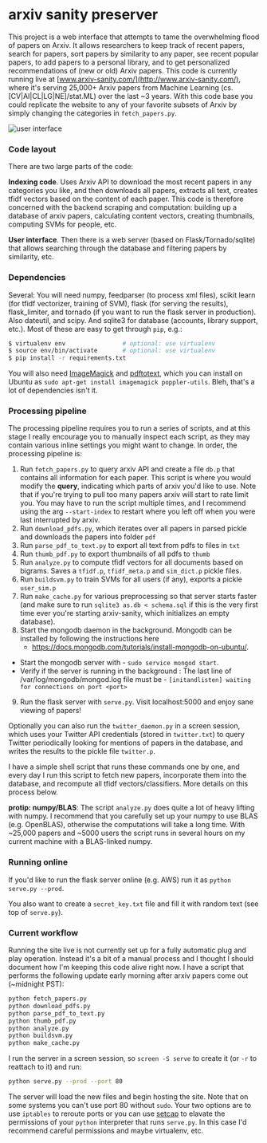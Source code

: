 # arxiv sanity preserver

This project is a web interface that attempts to tame the overwhelming flood of papers on Arxiv. It allows researchers
to keep track of recent papers, search for papers, sort papers by similarity to any paper, see recent popular papers, to
add papers to a personal library, and to get personalized recommendations of (new or old) Arxiv papers. This code is
currently running live at [www.arxiv-sanity.com/](http://www.arxiv-sanity.com/), where it's serving 25,000+ Arxiv papers
from Machine Learning (cs.[CV|AI|CL|LG|NE]/stat.ML) over the last ~3 years. With this code base you could replicate the
website to any of your favorite subsets of Arxiv by simply changing the categories in `fetch_papers.py`.

![user interface](https://raw.github.com/karpathy/arxiv-sanity-preserver/master/ui.jpeg)

### Code layout

There are two large parts of the code:

**Indexing code**. Uses Arxiv API to download the most recent papers in any categories you like, and then downloads all
papers, extracts all text, creates tfidf vectors based on the content of each paper. This code is therefore concerned
with the backend scraping and computation: building up a database of arxiv papers, calculating content vectors, creating
thumbnails, computing SVMs for people, etc.

**User interface**. Then there is a web server (based on Flask/Tornado/sqlite) that allows searching through the
database and filtering papers by similarity, etc.

### Dependencies

Several: You will need numpy, feedparser (to process xml files), scikit learn (for tfidf vectorizer, training of SVM),
flask (for serving the results), flask_limiter, and tornado (if you want to run the flask server in production). Also
dateutil, and scipy. And sqlite3 for database (accounts, library support, etc.). Most of these are easy to get
through `pip`, e.g.:

```bash
$ virtualenv env                # optional: use virtualenv
$ source env/bin/activate       # optional: use virtualenv
$ pip install -r requirements.txt
```

You will also need [ImageMagick](http://www.imagemagick.org/script/index.php)
and [pdftotext](https://poppler.freedesktop.org/), which you can install on Ubuntu
as `sudo apt-get install imagemagick poppler-utils`. Bleh, that's a lot of dependencies isn't it.

### Processing pipeline

The processing pipeline requires you to run a series of scripts, and at this stage I really encourage you to manually
inspect each script, as they may contain various inline settings you might want to change. In order, the processing
pipeline is:

1. Run `fetch_papers.py` to query arxiv API and create a file `db.p` that contains all information for each paper. This
   script is where you would modify the **query**, indicating which parts of arxiv you'd like to use. Note that if
   you're trying to pull too many papers arxiv will start to rate limit you. You may have to run the script multiple
   times, and I recommend using the arg `--start-index` to restart where you left off when you were last interrupted by
   arxiv.
2. Run `download_pdfs.py`, which iterates over all papers in parsed pickle and downloads the papers into folder `pdf`
3. Run `parse_pdf_to_text.py` to export all text from pdfs to files in `txt`
4. Run `thumb_pdf.py` to export thumbnails of all pdfs to `thumb`
5. Run `analyze.py` to compute tfidf vectors for all documents based on bigrams. Saves a `tfidf.p`, `tfidf_meta.p`
   and `sim_dict.p` pickle files.
6. Run `buildsvm.py` to train SVMs for all users (if any), exports a pickle `user_sim.p`
7. Run `make_cache.py` for various preprocessing so that server starts faster (and make sure to
   run `sqlite3 as.db < schema.sql` if this is the very first time ever you're starting arxiv-sanity, which initializes
   an empty database).
8. Start the mongodb daemon in the background. Mongodb can be installed by following the instructions here
   - https://docs.mongodb.com/tutorials/install-mongodb-on-ubuntu/.

* Start the mongodb server with - `sudo service mongod start`.
* Verify if the server is running in the background : The last line of /var/log/mongodb/mongod.log file must be -
  `[initandlisten] waiting for connections on port <port> `

9. Run the flask server with `serve.py`. Visit localhost:5000 and enjoy sane viewing of papers!

Optionally you can also run the `twitter_daemon.py` in a screen session, which uses your Twitter API credentials (stored
in `twitter.txt`) to query Twitter periodically looking for mentions of papers in the database, and writes the results
to the pickle file `twitter.p`.

I have a simple shell script that runs these commands one by one, and every day I run this script to fetch new papers,
incorporate them into the database, and recompute all tfidf vectors/classifiers. More details on this process below.

**protip: numpy/BLAS**: The script `analyze.py` does quite a lot of heavy lifting with numpy. I recommend that you
carefully set up your numpy to use BLAS (e.g. OpenBLAS), otherwise the computations will take a long time. With ~25,000
papers and ~5000 users the script runs in several hours on my current machine with a BLAS-linked numpy.

### Running online

If you'd like to run the flask server online (e.g. AWS) run it as `python serve.py --prod`.

You also want to create a `secret_key.txt` file and fill it with random text (see top of `serve.py`).

### Current workflow

Running the site live is not currently set up for a fully automatic plug and play operation. Instead it's a bit of a
manual process and I thought I should document how I'm keeping this code alive right now. I have a script that performs
the following update early morning after arxiv papers come out (~midnight PST):

```bash
python fetch_papers.py
python download_pdfs.py
python parse_pdf_to_text.py
python thumb_pdf.py
python analyze.py
python buildsvm.py
python make_cache.py
```

I run the server in a screen session, so `screen -S serve` to create it (or `-r` to reattach to it) and run:

```bash
python serve.py --prod --port 80
```

The server will load the new files and begin hosting the site. Note that on some systems you can't use port 80
without `sudo`. Your two options are to use `iptables` to reroute ports or you can
use [setcap](http://stackoverflow.com/questions/413807/is-there-a-way-for-non-root-processes-to-bind-to-privileged-ports-1024-on-l)
to elavate the permissions of your `python` interpreter that runs `serve.py`. In this case I'd recommend careful
permissions and maybe virtualenv, etc.

